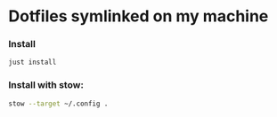 # Dotfiles symlinked on my machine

### Install

```bash
just install
```

### Install with stow:

```bash
stow --target ~/.config .
```
